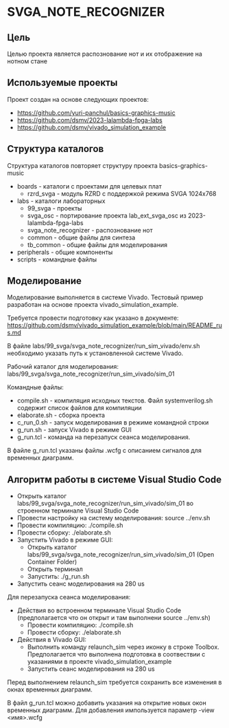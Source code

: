 # SVGA_NOTE_RECOGNIZER

## Цель

Целью проекта является распознование нот и их отображение на нотном стане

## Используемые проекты

Проект создан на основе следующих проектов:

* https://github.com/yuri-panchul/basics-graphics-music
* https://github.com/dsmv/2023-lalambda-fpga-labs
* https://github.com/dsmv/vivado_simulation_example

## Структура каталогов

Структура каталогов повторяет структуру проекта basics-graphics-music

* boards - каталоги с проектами для целевых плат
    * rzrd_svga - модуль RZRD с поддержкой режима SVGA 1024x768
* labs   - каталоги лабораторных
    * 99_svga - проекты
    * svga_osc - портирование проекта lab_ext_svga_osc из 2023-lalambda-fpga-labs
    * svga_note_recognizer - распознование нот
    * common - общие файлы для синтеза
    * tb_common - общие файлы для моделирования
* peripherals - общие компоненты
* scripts - командные файлы

## Моделирование

Моделирование выполняется в системе Vivado. Тестовый пример разработан на основе проекта vivado_simulation_example.

Требуется провести подготовку как указано в документе: https://github.com/dsmv/vivado_simulation_example/blob/main/README_rus.md

В файле labs/99_svga/svga_note_recognizer/run_sim_vivado/env.sh необходимо указать путь к установленной системе Vivado.

Рабочий каталог для моделирования: labs/99_svga/svga_note_recognizer/run_sim_vivado/sim_01

Командные файлы:

* compile.sh - компиляция исходных текстов. Файл systemverilog.sh содержит список файлов для компиляции
* elaborate.sh - сборка проекта
* c_run_0.sh - запуск моделирования в режиме командной строки
* g_run.sh - запуск Vivado в режиме GUI
* g_run.tcl - команда на перезапуск сеанса моделирования.

В файле g_run.tcl указаны файлы .wcfg с описанием сигналов для временных диаграмм.

## Алгоритм работы в системе Visual Studio Code

* Открыть каталог labs/99_svga/svga_note_recognizer/run_sim_vivado/sim_01 во строенном терминале Visual Studio Code
* Провести настройку на систему моделирования: source ../env.sh  
* Провести компиляцию: ./compile.sh
* Провести сборку: ./elaborate.sh
* Запустить Vivado в режиме GUI:
    * Открыть каталог labs/99_svga/svga_note_recognizer/run_sim_vivado/sim_01 (Open Container Folder)
    * Открыть терминал
    * Запустить: ./g_run.sh
* Запустить сеанс моделирования на 280 us

Для перезапуска сеанса моделирования:
* Действия во встроенном терминале Visual Studio Code (предполагается что он открыт и там выполнени source ../env.sh)
    * Провести компиляцию: ./compile.sh
    * Провести сборку: ./elaborate.sh
* Действия в Vivado GUI:
    * Выполнить команду relaunch_sim через иконку в строке Toolbox. Предполагается что выполнена подготовка в соотвествии с указаниями в проекте vivado_simulation_example
    * Запустить сеанс моделирования на 280 us    

Перед выполнением relaunch_sim требуется сохранить все изменения в окнах временных диаграмм.

В файл g_run.tcl можно добавить указания на открытие новых окон временных диаграмм. Для добавления импользуется параметр -view <имя>.wcfg

